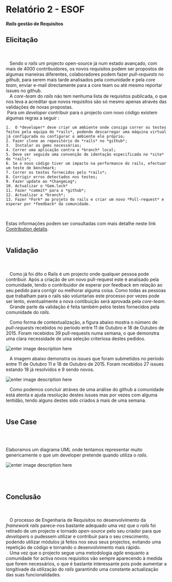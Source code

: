 Relatório 2 - ESOF
=================

 ***Rails* gestão de Requisitos** 



Elicitação
-------------
<br><br>
&nbsp;&nbsp;&nbsp;Sendo o *rails* um projecto open-source já num estado avançado, com mais de 4000 contribuidores, os novos requisitos podem ser propostos de algumas maneiras diferentes, colaboradores podem fazer  *pull-requests* no *github*, para serem mais tarde analisados pela comunidade e pela *core team*, enviar e-mail directamente para a core team ou até mesmo reportar issues  no github.<br>
&nbsp;&nbsp;&nbsp;A *core-team* do *rails* não tem nenhuma lista de requisitos publicada, o que nos leva a acreditar que novos requisitos são só mesmo apenas através das validações de novas propostas.<br>
&nbsp;Para um *developer* contribuir para o projecto com novo código existem algumas regras a seguir :<br>

	1.  O *developer* deve criar um ambiente onde consiga correr os testes feitos pela equipa do *rails*, podendo descarregar uma máquina virtual já configurada ou configurar o ambiente ele próprio;
	2. Fazer clone ao repositório do *rails* no *github*;
	3.	Instalar as gems necessárias;
	4. Correr uma aplicação contra o *branch* local;
	5. Deve ser seguida uma convenção de identação especificada no *site* do *rails*;
	6. Se o novo código tiver um impacto na performance do rails, efectuar um teste de benchmark;
	7. Correr os testes fornecidos pelo *rails*;
	8. Corrigir erros detectados nos testes;
	9. Fazer update ao *ChangeLog*;
	10. Actualizar o *Gem.lock*
	11. Fazer *commit* para o *github*;
	12. Actualizar a *branch*;
	13. Fazer *Fork* ao projeto do rails e criar um novo *Pull-request* e esperar por *feedback* da comunidade.
<br>

Estas informações podem ser consultadas com mais detalhe neste link [Contribution detalis](http://edgeguides.rubyonrails.org/contributing_to_ruby_on_rails.html).<br><br>





Validação
------------------
<br><br>
&nbsp;&nbsp;&nbsp;Como já foi dito o Rails é um projecto onde qualquer pessoa pode contribuir.  Após a criação de um novo pull-request este é analisado pela comunidade, tendo o contribuidor de esperar por feedback em relação ao seu pedido para corrigir ou melhorar alguma coisa. Como todas as pessoas que trabalham para o rails são voluntarias este processo por vezes pode ser lento, eventualmente a nova contibuição será aprovada pela *core-team*.<br>
&nbsp;&nbsp;&nbsp;Grande parte da validação é feita também pelos testes fornecidos pela comunidade do *rails*.<br>


&nbsp;&nbsp;&nbsp;Como forma de contextualização, a figura abaixo mostra o número de *pull-requests* recebidos no período entre 11 de Outubro e 18 de Outubro de 2015. Foram recebidos 39 pull-requests numa semana, o que demonstra uma clara necessidade de uma seleção criteriosa destes pedidos.<br>

![enter image description here](http://i.imgur.com/e23PRhM.png)


&nbsp;&nbsp;&nbsp;A imagem abaixo demonstra os *issues* que foram submetidos no período entre 11 de Outubro 11 e 18 de Outubro de 2015. Foram recebidos 27 issues estando 18 já resolvidos e 9 sendo novos.<br>

![enter image description here](http://i.imgur.com/SXtciqI.png)


&nbsp;&nbsp;&nbsp;Como podemos concluir atráves de uma análise do github a comunidade está atenta e ajuda resolução destes issues mas por vezes com alguma lentidão, tendo alguns destes sido criados à mais de uma semana.
<br><br>


Use Case
-------------------------------
<br><br>

Elaboramos um diagrama UML onde tentamos representar muito genericamente o que um developer pretende quando utiliza o *rails*.<br>


![enter image description here](http://i.imgur.com/uOBPHSf.png)

<br><br>

Conclusão
----------------------------
<br><br>
&nbsp;&nbsp;&nbsp;O processo de Engenharia de Requisitos no desenvolvimento da *framework rails* parece-nos bastante adequado uma vez que o *rails* foi retirado de um projecto e tornado *open-source* pelo seu criador para que *developers* o pudessem utilizar e contribuir para o seu crescimento, podendo utilizar módulos já feitos nos seus seus projectos,  evitando uma repetição de código e tornando o desenvolvimento mais rápido.<br>
&nbsp;&nbsp;&nbsp;Uma vez que o projecto segue uma metodologia *agile*  enquanto a comunidade for activa novos requisitos vão sempre aparecendo à medida que forem necessários, o que é bastante interessante pois pode aumentar a longitivade da utilização do *rails* garantindo uma constante actualização das suas funcionalidades.<br>
